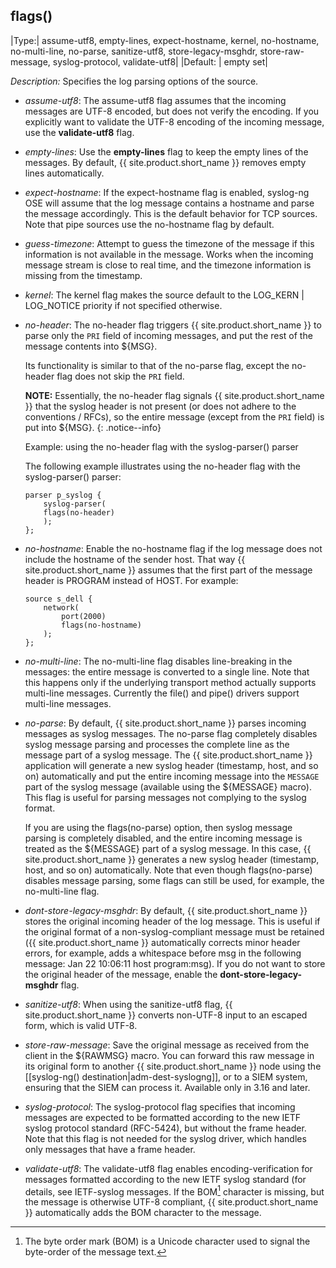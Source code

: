 ## flags()

|Type:| assume-utf8, empty-lines, expect-hostname, kernel, no-hostname, no-multi-line, no-parse, sanitize-utf8, store-legacy-msghdr, store-raw-message, syslog-protocol, validate-utf8|
|Default: |  empty set|

*Description:* Specifies the log parsing options of the source.

- *assume-utf8*: The assume-utf8 flag assumes that the incoming
    messages are UTF-8 encoded, but does not verify the encoding. If you
    explicitly want to validate the UTF-8 encoding of the incoming
    message, use the **validate-utf8** flag.

- *empty-lines*: Use the **empty-lines** flag to keep the empty lines
    of the messages. By default, {{ site.product.short_name }} removes empty lines
    automatically.

- *expect-hostname*: If the expect-hostname flag is enabled, syslog-ng
    OSE will assume that the log message contains a hostname and parse
    the message accordingly. This is the default behavior for TCP
    sources. Note that pipe sources use the no-hostname flag by default.

- *guess-timezone*: Attempt to guess the timezone of the message if
    this information is not available in the message. Works when the
    incoming message stream is close to real time, and the timezone
    information is missing from the timestamp.

- *kernel*: The kernel flag makes the source default to the LOG_KERN
    | LOG_NOTICE priority if not specified otherwise.

- *no-header*: The no-header flag triggers {{ site.product.short_name }} to parse only
    the `PRI` field of incoming messages, and put the rest of the message
    contents into ${MSG}.

    Its functionality is similar to that of the no-parse flag, except
    the no-header flag does not skip the `PRI` field.

    **NOTE:** Essentially, the no-header flag signals {{ site.product.short_name }} that the
    syslog header is not present (or does not adhere to the conventions
    / RFCs), so the entire message (except from the `PRI` field) is put
    into ${MSG}.
    {: .notice--info}

    Example: using the no-header flag with the syslog-parser() parser

    The following example illustrates using the no-header flag with the
    syslog-parser() parser:

    ```config
    parser p_syslog {
        syslog-parser(
        flags(no-header)
        );
    };
    ```

- *no-hostname*: Enable the no-hostname flag if the log message does
    not include the hostname of the sender host. That way {{ site.product.short_name }}
    assumes that the first part of the message header is PROGRAM
    instead of HOST. For example:

    ```config
    source s_dell {
        network(
            port(2000)
            flags(no-hostname)
        );
    };
    ```

- *no-multi-line*: The no-multi-line flag disables line-breaking in
    the messages: the entire message is converted to a single line. Note
    that this happens only if the underlying transport method actually
    supports multi-line messages. Currently the file() and pipe()
    drivers support multi-line messages.

- *no-parse*: By default, {{ site.product.short_name }} parses incoming messages as
    syslog messages. The no-parse flag completely disables syslog
    message parsing and processes the complete line as the message part
    of a syslog message. The {{ site.product.short_name }} application will generate a
    new syslog header (timestamp, host, and so on) automatically and put
    the entire incoming message into the `MESSAGE` part of the syslog
    message (available using the ${MESSAGE} macro). This flag is useful
    for parsing messages not complying to the syslog format.

    If you are using the flags(no-parse) option, then syslog message
    parsing is completely disabled, and the entire incoming message is
    treated as the ${MESSAGE} part of a syslog message. In this case,
    {{ site.product.short_name }} generates a new syslog header (timestamp, host, and so
    on) automatically. Note that even though flags(no-parse) disables
    message parsing, some flags can still be used, for example, the
    no-multi-line flag.

- *dont-store-legacy-msghdr*: By default, {{ site.product.short_name }} stores the
    original incoming header of the log message. This is useful if the
    original format of a non-syslog-compliant message must be retained
    ({{ site.product.short_name }} automatically corrects minor header errors, for example,
    adds a whitespace before msg in the following message: Jan 22
    10:06:11 host program:msg). If you do not want to store the original
    header of the message, enable the **dont-store-legacy-msghdr** flag.

- *sanitize-utf8*: When using the sanitize-utf8 flag, {{ site.product.short_name }}
    converts non-UTF-8 input to an escaped form, which is valid UTF-8.

- *store-raw-message*: Save the original message as received from the
    client in the ${RAWMSG} macro. You can forward this raw message in
    its original form to another {{ site.product.short_name }} node using the
    [[syslog-ng() destination|adm-dest-syslogng]], or to a SIEM system,
    ensuring that the SIEM can process it. Available only in 3.16 and later.

- *syslog-protocol*: The syslog-protocol flag specifies that incoming
    messages are expected to be formatted according to the new IETF
    syslog protocol standard (RFC-5424), but without the frame header.
    Note that this flag is not needed for the syslog driver, which
    handles only messages that have a frame header.

- *validate-utf8*: The validate-utf8 flag enables
    encoding-verification for messages formatted according to the new
    IETF syslog standard (for details, see
    IETF-syslog messages.
    If the BOM[^1] character is missing, but the message is otherwise UTF-8
    compliant, {{ site.product.short_name }} automatically adds the BOM character to the
    message.

[^1]: The byte order mark (BOM) is a Unicode character used to signal the byte-order of the message text.
